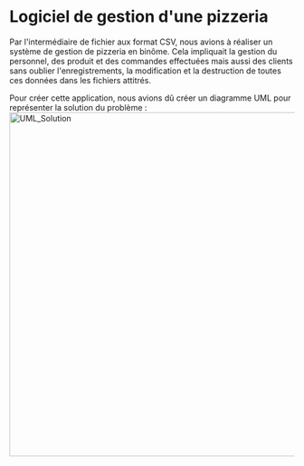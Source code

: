 
<h1>Logiciel de gestion d'une pizzeria</h1>

Par l'intermédiaire de fichier aux format CSV, nous avions à réaliser un système de gestion de pizzeria en binôme.
Cela impliquait la gestion du personnel, des produit et des commandes effectuées mais aussi des clients sans oublier l'enregistrements, la modification et la destruction de toutes ces données dans les fichiers attitrés.

Pour créer cette application, nous avions dû créer un diagramme UML pour représenter la solution du problème : 
<img width="607" alt="UML_Solution" src="https://user-images.githubusercontent.com/78383419/109863802-5cc53780-7c62-11eb-8976-0f3c80659d8a.png">

